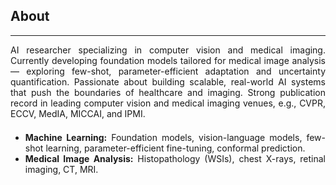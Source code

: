## About
---

<div style="text-align: justify ">
AI researcher specializing in computer vision and medical imaging. Currently developing foundation models tailored for medical image analysis — exploring few-shot, parameter-efficient adaptation and uncertainty quantification. Passionate about building scalable, real-world AI systems that push the boundaries of healthcare and imaging. Strong publication record in leading computer vision and medical imaging venues, e.g., CVPR, ECCV, MedIA, MICCAI, and IPMI.
</div>

<div style="line-height:50%;">
    <br>
</div>

<div style="text-align: justify "> 
    <ul>
        <li>
            <strong>Machine Learning:</strong> Foundation models, vision-language models, few-shot learning, parameter-efficient fine-tuning, conformal prediction.
        </li> 
        <li>
            <strong>Medical Image Analysis:</strong> Histopathology (WSIs), chest X-rays, retinal imaging, CT, MRI.
        </li>
    </ul>
 </div>
